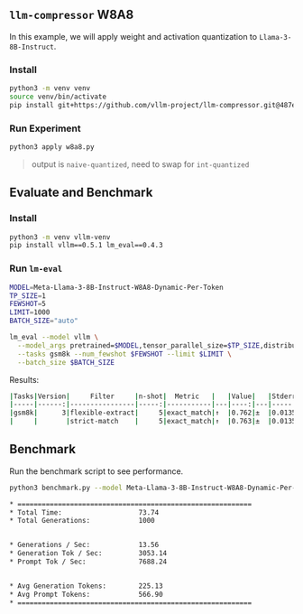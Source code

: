 ## `llm-compressor` W8A8

In this example, we will apply weight and activation quantization to `Llama-3-8B-Instruct`.

### Install

```bash
python3 -m venv venv
source venv/bin/activate
pip install git+https://github.com/vllm-project/llm-compressor.git@487e19f29e7ad8200132d4037866bd3207997a00
```

### Run Experiment

```bash
python3 apply w8a8.py
```

> output is `naive-quantized`, need to swap for `int-quantized`

## Evaluate and Benchmark

### Install

```bash
python3 -m venv vllm-venv
pip install vllm==0.5.1 lm_eval==0.4.3
```

### Run `lm-eval`

```bash
MODEL=Meta-Llama-3-8B-Instruct-W8A8-Dynamic-Per-Token
TP_SIZE=1
FEWSHOT=5
LIMIT=1000
BATCH_SIZE="auto"

lm_eval --model vllm \
  --model_args pretrained=$MODEL,tensor_parallel_size=$TP_SIZE,distributed_executor_backend="ray" \
  --tasks gsm8k --num_fewshot $FEWSHOT --limit $LIMIT \
  --batch_size $BATCH_SIZE
```

Results:
```bash
|Tasks|Version|     Filter     |n-shot|  Metric   |   |Value|   |Stderr|
|-----|------:|----------------|-----:|-----------|---|----:|---|-----:|
|gsm8k|      3|flexible-extract|     5|exact_match|↑  |0.762|±  |0.0135|
|     |       |strict-match    |     5|exact_match|↑  |0.763|±  |0.0135|
```

## Benchmark

Run the benchmark script to see performance.

```bash
python3 benchmark.py --model Meta-Llama-3-8B-Instruct-W8A8-Dynamic-Per-Token
```

```bash
* ==========================================================
* Total Time:                   73.74
* Total Generations:            1000


* Generations / Sec:            13.56
* Generation Tok / Sec:         3053.14
* Prompt Tok / Sec:             7688.24


* Avg Generation Tokens:        225.13
* Avg Prompt Tokens:            566.90
* ==========================================================
```


